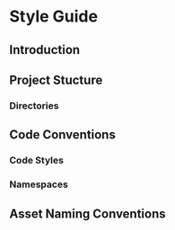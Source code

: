 # Style Guide

## Introduction

## Project Stucture

### Directories

## Code Conventions

### Code Styles

### Namespaces

## Asset Naming Conventions